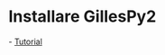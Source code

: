<h1>Installare GillesPy2</h1>
- <a href="https://stochss.github.io/GillesPy2/docs/build/html/getting_started/installation/installation.html">Tutorial</a>
